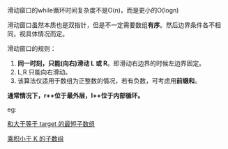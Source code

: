 滑动窗口的while循环时间复杂度不是O(n)，而是更小的O(logn)

滑动窗口虽然本质也是双指针，但是不一定需要数组**有序**。然后边界条件各不相同，视具体情况而定。

滑动窗口的规则：
1. **同一时刻，只能(向右)滑动 L 或 R**。即滑动右边界的时候左边界固定。
2. L,R 只能向右滑动。
3. 该算法仅适用于数组为正整数的情况，若有负数，可考虑用**前缀和**。
   
**通常情况下，r++位于最外层，l++位于内部循环。**

eg: 

[和大于等于 target 的最短子数组](../daily/offerII/medium/MinSubArrayLen.java)

[乘积小于 K 的子数组](../daily/offerII/medium/NumSubarrayProductLessThanK.java)

